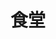 ---
title: 食堂
description: 食堂
kana: しょくどう
pronunciation: syokudou
tone: 平板型
type: 名词
pubDate: 2024-06-28 00:00:02
---
